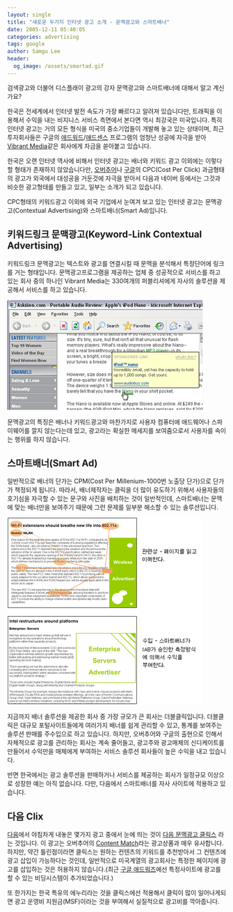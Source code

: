 ```yaml
---
layout: single
title: "새로운 두가지 인터넷 광고 소개 - 문맥광고와 스마트배너"
date: 2005-12-11 05:40:05
categories: advertising
tags: google
author: Samgu Lee
header:
  og_image: /assets/smartad.gif
---
```


검색광고와 더불어 디스플래이 광고의 강자 문맥광고와 스마트배너에 대해서 알고 계신가요?

한국은 전세계에서 인터넷 발전 속도가 가장 빠르다고 알려져 있습니다만, 트래픽을 이용해서 수익을 내는 비지니스 서비스 측면에서 본다면 역시 최강국은 미국입니다. 특히 인터넷 광고는 거의 모든 형식을 미국의 중소기업들이 개발해 놓고 있는 상태이며, 최근 투자회사들은 구글의 [애드워드](http://adwords.google.com/)/[애드센스](http://www.google.com/adsense) 프로그램의 엄청난 성공에 자극을 받아 [Vibrant Media](http://www.vibrantmedia.com/)같은 회사에게 자금을 쏟아붙고 있습니다.

한국은 오랜 인터넷 역사에 비해서 인터넷 광고는 배너와 키워드 광고 이외에는 이렇다 할 형태가 존재하지 않았습니다만, [오버추어](http://www.content.overture.com/d/?mkt=kr)나 [구글](http://www.google.co.kr/)의 CPC(Cost Per Click) 과금형태의 광고가 외국에서 대성공을 거둔것에 자극을 받아서 다음과 네이버 등에서는 그것과 비슷한 광고형태를 만들고 있고, 일부는 소개가 되고 있습니다.

CPC형태의 키워드광고 이외에 외국 기업에서 눈여겨 보고 있는 인터넷 광고는 문맥광고(Contextual Advertising)와 스마트배너(Smart Ad)입니다.

## 키워드링크 문맥광고(Keyword-Link Contextual Advertising)

키워드링크 문맥광고는 텍스트와 광고를 연결시킬 때 문맥을 분석해서 특정단어에 링크를 거는 형태입니다. 문맥광고프로그램을 제공하는 업체 중 성공적으로 서비스를 하고 있는 회사 중의 하나인 Vibrant Media는 330여개의 퍼블리셔에게 자사의 솔루션을 제공해서 서비스를 하고 있습니다.

![Context popup ad](/assets/intellitxt_small.gif)

문맥광고의 특징은 배너나 키워드광고와 마찬가지로 사용자 컴퓨터에 애드웨어나 스파이웨어를 깔지 않는다는데 있고, 광고라는 확실한 메세지를 보여줌으로서 사용자를 속이는 행위를 하지 않습니다.

## 스마트배너(Smart Ad)

일반적으로 배너의 단가는 CPM(Cost Per Millenium-1000번 노출당 단가)으로 단가가 책정되게 됩니다. 따라서, 배너제작자는 클릭을 더 많이 유도하기 위해서 사용자들의 호기심을 자극할 수 있는 문구와 사진을 배치하는 것이 일반적인데, 스마트배너는 문맥에 맞는 배너만을 보여주기 때문에 그런 문제를 일부분 해소할 수 있는 솔루션입니다.

![Context smart ad](/assets/smartad.gif)

지금까지 배너 솔루션을 제공한 회사 중 가장 규모가 큰 회사는 더블클릭입니다. 더블클릭은 대규모 포털사이트들에게 여러가지 배너를 쉽게 관리할 수 있고, 통계를 보여주는 솔루션 판매를 주수입으로 하고 있습니다. 하지만, 오버추어와 구글의 출현으로 인해서 자체적으로 광고를 관리하는 회사는 계속 줄어들고, 광고주와 광고매체의 신디케이트를 만들어서 수익만을 매체에게 부여하는 서비스 솔루션 회사들이 높은 수익을 내고 있습니다.

반면 한국에서는 광고 솔루션을 판매하거나 서비스를 제공하는 회사가 일정규모 이상으로 성장한 예는 아직 없습니다. 다만, 다음에서 스마트배너를 자사 사이트에 적용하고 있습니다.

## 다음 Clix

[다음](http://www.daum.net/)에서 야침차게 내놓은 몇가지 광고 중에서 눈에 띄는 것이 [다음 문맥광고 클릭스](http://clix.bizshop.daum.net/) 라는 것입니다. 이 광고는 오버추어의 [Content Match](http://www.content.overture.com/d/KRm/ays/cm.jhtml)라는 광고상품과 매우 유사합니다. 하지만, 약간 틀린점이라면 클릭스는 원하는 컨텐츠의 키워드를 추천받아서 그 컨텐츠에 광고 삽입이 가능하다는 것인데, 일반적으로 미국계열의 광고회사는 특정한 페이지에 광고를 삽입하는 것은 허용하지 않습니다.(최근 [구글 애드워즈](https://adwords.google.com/select/)에선 특정사이트에 광고를 할 수 있는 비딩시스템이 추가되었습니다.)

또 한가지는 한국 특유의 에누리라는 것을 클릭스에선 적용해서 클릭이 많이 일어나게되면 광고 운영비 지원금(MSF)이라는 것을 부여해서 실질적으로 광고비를 깍아줍니다.

